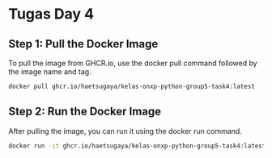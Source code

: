 # Tugas Day 4

## Step 1: Pull the Docker Image
To pull the image from GHCR.io, use the docker pull command followed by the image name and tag.
```bash
docker pull ghcr.io/haetsugaya/kelas-onxp-python-group5-task4:latest
```

## Step 2: Run the Docker Image
After pulling the image, you can run it using the docker run command.

```bash
docker run -it ghcr.io/haetsugaya/kelas-onxp-python-group5-task4:latest
```